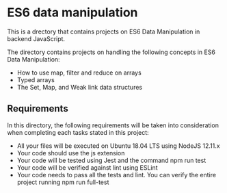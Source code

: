 # ES6 data manipulation
This is a drectory that contains projects on ES6 Data Manipulation in backend JavaScript.

The directory contains projects on handling the following concepts in ES6 Data Manipulation:
- How to use map, filter and reduce on arrays
- Typed arrays
- The Set, Map, and Weak link data structures

## Requirements
In this directory, the following requirements will be taken into consideration when completing each tasks stated in this project:
- All your files will be executed on Ubuntu 18.04 LTS using NodeJS 12.11.x
- Your code should use the js extension
- Your code will be tested using Jest and the command npm run test
- Your code will be verified against lint using ESLint
- Your code needs to pass all the tests and lint. You can verify the entire project running npm run full-test
